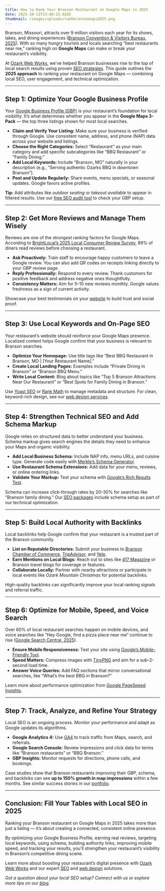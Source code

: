 ```yaml
---
title: How to Rank Your Branson Restaurant on Google Maps in 2025
date: 2025-10-13T23:48:23.028Z
thumbnail: /images/uploads/rankbransonmaps2025.png
---
```

Branson, Missouri, attracts over 9 million visitors each year for its shows, lakes, and dining experiences ([Branson Convention & Visitors Bureau, 2025](https://www.explorebranson.com)). With so many hungry tourists and locals searching “best restaurants near me,” ranking high on **Google Maps** can make or break your restaurant’s visibility.  

At [Ozark Web Works](https://ozarkwebworks.com), we’ve helped Branson businesses rise to the top of local search results using proven [SEO strategies](https://ozarkwebworks.com/services/seo). This guide outlines the **2025 approach** to ranking your restaurant on Google Maps — combining local SEO, user engagement, and technical optimization.

- - -

## Step 1: Optimize Your Google Business Profile

Your [Google Business Profile (GBP)](https://www.google.com/business/) is your restaurant’s foundation for local visibility. It’s what determines whether you appear in the **Google Maps 3-Pack** — the top three listings shown for most local searches.

* **Claim and Verify Your Listing:** Make sure your business is verified through Google. Use consistent name, address, and phone (NAP) data across your website and listings.  
* **Choose the Right Categories:** Select “Restaurant” as your main category and add specific subcategories like “BBQ Restaurant” or “Family Dining.”  
* **Add Local Keywords:** Include “Branson, MO” naturally in your description (e.g., “Serving authentic Ozarks BBQ in downtown Branson”).  
* **Post and Update Regularly:** Share events, menu specials, or seasonal updates. Google favors active profiles.  

**Tip:** Add attributes like *outdoor seating* or *takeout available* to appear in filtered results. Use our [free SEO audit tool](https://ozarkwebworks.com/contact) to check your GBP setup.

- - -

## Step 2: Get More Reviews and Manage Them Wisely

Reviews are one of the strongest ranking factors for Google Maps. According to [BrightLocal’s 2025 Local Consumer Review Survey](https://www.brightlocal.com/research/local-consumer-review-survey/), 89% of diners read reviews before choosing a restaurant.

* **Ask Proactively:** Train staff to encourage happy customers to leave a Google review. You can also add QR codes on receipts linking directly to your GBP review page.  
* **Reply Professionally:** Respond to every review. Thank customers for positive feedback and address negative ones thoughtfully.  
* **Consistency Matters:** Aim for 5–10 new reviews monthly. Google values freshness as a sign of current activity.  

Showcase your best testimonials on your [website](https://ozarkwebworks.com) to build trust and social proof.

- - -

## Step 3: Use Local Keywords and On-Page SEO

Your restaurant’s website should reinforce your Google Maps presence. Localized content helps Google confirm that your business is relevant to Branson searches.

* **Optimize Your Homepage:** Use title tags like “Best BBQ Restaurant in Branson, MO | \[Your Restaurant Name].”  
* **Create Local Landing Pages:** Examples include “Private Dining in Branson” or “Branson BBQ Menu.”  
* **Write Local Content:** Blog about topics like “Top 5 Branson Attractions Near Our Restaurant” or “Best Spots for Family Dining in Branson.”  

Use [Yoast SEO](https://yoast.com/wordpress/plugins/seo/) or [Rank Math](https://rankmath.com) to manage metadata and structure. For clean, keyword-rich design, see our [web design services](https://ozarkwebworks.com/services/web-design).

- - -

## Step 4: Strengthen Technical SEO and Add Schema Markup

Google relies on structured data to better understand your business. Schema markup gives search engines the details they need to enhance your Maps and organic visibility.

* **Add Local Business Schema:** Include NAP info, menu URLs, and cuisine type. Generate code easily with [Merkle’s Schema Generator](https://technicalseo.com/tools/schema-markup-generator/).  
* **Use Restaurant Schema Extensions:** Add data for your menu, reviews, or online ordering links.  
* **Validate Your Markup:** Test your schema with [Google’s Rich Results Test](https://search.google.com/test/rich-results).  

Schema can increase click-through rates by 20–30% for searches like “Branson family dining.” Our [SEO packages](https://ozarkwebworks.com/services/seo) include schema setup as part of our technical optimization.

- - -

## Step 5: Build Local Authority with Backlinks

Local backlinks help Google confirm that your restaurant is a trusted part of the Branson community.

* **List on Reputable Directories:** Submit your business to [Branson Chamber of Commerce](https://www.bransonchamber.com), [TripAdvisor](https://www.tripadvisor.com), and [Yelp](https://www.yelp.com).  
* **Earn Mentions on Local Blogs:** Reach out to sites like [417 Magazine](https://www.417mag.com) or Branson travel blogs for coverage or features.  
* **Collaborate Locally:** Partner with nearby attractions or participate in local events like *Ozark Mountain Christmas* for potential backlinks.  

High-quality backlinks can significantly improve your local ranking signals and referral traffic.

- - -

## Step 6: Optimize for Mobile, Speed, and Voice Search

Over 60% of local restaurant searches happen on mobile devices, and voice searches like “Hey Google, find a pizza place near me” continue to rise ([Google Search Central, 2025](https://developers.google.com/search/docs/fundamentals/voice-search)).

* **Ensure Mobile Responsiveness:** Test your site using [Google’s Mobile-Friendly Tool](https://search.google.com/test/mobile-friendly).  
* **Speed Matters:** Compress images with [TinyPNG](https://tinypng.com) and aim for a sub-2-second load time.  
* **Answer Voice Queries:** Add FAQ sections that mirror conversational searches, like “What’s the best BBQ in Branson?”  

Learn more about performance optimization from [Google PageSpeed Insights](https://pagespeed.web.dev/).

- - -

## Step 7: Track, Analyze, and Refine Your Strategy

Local SEO is an ongoing process. Monitor your performance and adapt as Google updates its algorithms.

* **Google Analytics 4:** Use [GA4](https://analytics.google.com) to track traffic from Maps, search, and referrals.  
* **Google Search Console:** Review impressions and click data for terms like “Branson restaurants” or “BBQ Branson.”  
* **GBP Insights:** Monitor requests for directions, phone calls, and bookings.  

Case studies show that Branson restaurants improving their GBP, schema, and backlinks can see **up to 150% growth in map impressions** within a few months. See similar success stories in our [portfolio](https://ozarkwebworks.com/portfolio).

- - -

## Conclusion: Fill Your Tables with Local SEO in 2025

Ranking your Branson restaurant on Google Maps in 2025 takes more than just a listing — it’s about creating a connected, consistent online presence.  

By optimizing your Google Business Profile, earning real reviews, targeting local keywords, using schema, building authority links, improving mobile speed, and tracking your results, you’ll strengthen your restaurant’s visibility in Branson’s competitive dining scene.  

Learn more about boosting your restaurant’s digital presence with [Ozark Web Works](https://ozarkwebworks.com) and our expert [SEO](https://ozarkwebworks.com/services/seo) and [web design](https://ozarkwebworks.com/services/web-design) solutions.  

*Got a question about your local SEO setup? Connect with us or explore more tips on our [blog](https://ozarkwebworks.com/blog).*